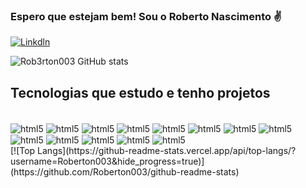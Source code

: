 ### Espero que estejam bem! Sou o Roberto Nascimento ✌️ 

[![Linkdln](https://img.shields.io/badge/LinkedIn-0077B5?style=for-the-badge&logo=linkedin&logoColor=white)](https://www.linkedin.com/in/roberto-nascimento-python-devops-cloud/)

![Rob3rton003 GitHub stats](https://github-readme-stats.vercel.app/api?username=Roberton003&show_icons=true&theme=tokyonight)
## Tecnologias que estudo e tenho projetos

<div style="display: inline_block"><br/>
<img align="center" alt="html5" src="https://img.shields.io/badge/Amazon_AWS-232F3E?style=for-the-badge&logo=amazon-aws&logoColor=white"/>
<img align="center" alt="html5" src="https://img.shields.io/badge/Google_Cloud-4285F4?style=for-the-badge&logo=google-cloud&logoColor=white"/>
<img align="center" alt="html5" src="https://img.shields.io/badge/Python-3776AB?style=for-the-badge&logo=python&logoColor=white"/>
<img align="center" alt="html5" src="https://img.shields.io/badge/Linux-FCC624?style=for-the-badge&logo=linux&logoColor=black"/>
<img align="center" alt="html5" src="https://img.shields.io/badge/GitHub-100000?style=for-the-badge&logo=github&logoColor=white"/>
<img align="center" alt="html5" src="https://img.shields.io/badge/microsoft%20azure-0089D6?style=for-the-badge&logo=microsoft-azure&logoColor=white"/>
<img align="center" alt="html5" src="https://img.shields.io/badge/Ansible-000000?style=for-the-badge&logo=ansible&logoColor=white"/>
<img align="center" alt="html5" src="https://img.shields.io/badge/Visual_Studio_Code-0078D4?style=for-the-badge&logo=visual%20studio%20code&logoColor=white"/>
<img align="center" alt="html5" src="https://img.shields.io/badge/kubernetes-326ce5.svg?&style=for-the-badge&logo=kubernetes&logoColor=white"/>
<img align="center" alt="html5" src="https://img.shields.io/badge/Terraform-7B42BC?style=for-the-badge&logo=terraform&logoColor=white"/>
<img align="center" alt="html5" src="https://img.shields.io/badge/Docker-2CA5E0?style=for-the-badge&logo=docker&logoColor=white"/>
<img align="center" alt="html5" src="https://img.shields.io/badge/Go-00ADD8?style=for-the-badge&logo=go&logoColor=white"/>
<img align="center" alt="html5" src="https://img.shields.io/badge/GIT-E44C30?style=for-the-badge&logo=git&logoColor=white"/>

</div>
  [![Top Langs](https://github-readme-stats.vercel.app/api/top-langs/?username=Roberton003&hide_progress=true)](https://github.com/Roberton003/github-readme-stats)
  

